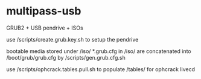 multipass-usb
=============

GRUB2 + USB pendrive + ISOs

use /scripts/create.grub.key.sh to setup the pendrive

bootable media stored under /iso/
*.grub.cfg in /iso/ are concatenated into /boot/grub/grub.cfg by /scripts/gen.grub.cfg.sh

use /scripts/ophcrack.tables.pull.sh to populate /tables/ for ophcrack livecd

